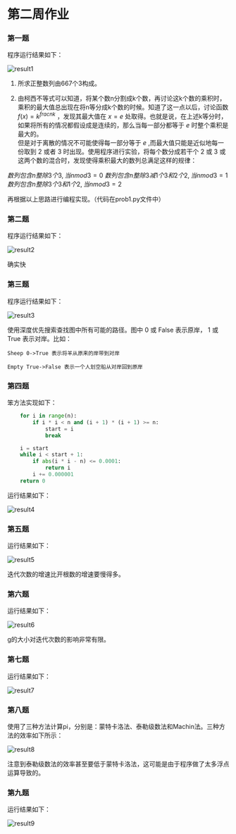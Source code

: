 # 第二周作业

### 第一题

程序运行结果如下：

![result1](result_image/result1.png)

1. 所求正整数列由667个3构成。

2. 由柯西不等式可以知道，将某个数n分割成k个数，再讨论这k个数的乘积时，乘积的最大值总出现在将n等分成k个数的时候。知道了这一点以后，讨论函数 ${f(x) = k^{frac{n}{k}}}$ ，发现其最大值在 ${x = e}$ 处取得。也就是说，在上述k等分时，如果将所有的情况都假设成是连续的，那么当每一部分都等于 $e$ 时整个乘积是最大的。  
    但是对于离散的情况不可能使得每一部分等于 $e$ ,而最大值只能是近似地每一份取到 2 或者 3 时出现。使用程序进行实验，将每个数分成若干个 2 或 3 或这两个数的混合时，发现使得乘积最大的数列总满足这样的规律：

${数列包含 n 整除 3 个 3, 当 n mod 3 = 0}$
${数列包含 n 整除 3 减 1 个 3 和 2 个 2, 当 n mod 3 = 1}$
${数列包含 n 整除 3 个 3 和 1 个 2, 当 n mod 3 = 2}$

再根据以上思路进行编程实现。（代码在prob1.py文件中）

### 第二题

程序运行结果如下：

![result2](result_image/result2.png)

确实快

### 第三题

程序运行结果如下：

![result3](result_image/result3.png)

使用深度优先搜索查找图中所有可能的路径。图中 0 或 False 表示原岸， 1 或 True 表示对岸。比如：

    Sheep 0->True 表示将羊从原来的岸带到对岸

    Empty True->False 表示一个人划空船从对岸回到原岸

### 第四题

笨方法实现如下：

```python
    for i in range(n):
        if i * i < n and (i + 1) * (i + 1) >= n:
            start = i
            break

    i = start
    while i < start + 1:
        if abs(i * i - n) <= 0.0001:
            return i
        i += 0.000001
    return 0
```

运行结果如下：

![result4](result_image/result4.png)

### 第五题

运行结果如下：

![result5](result_image/result5.png)

迭代次数的增速比开根数的增速要慢得多。

### 第六题

运行结果如下：

![result6](result_image/result6.png)

g的大小对迭代次数的影响非常有限。

### 第七题

运行结果如下：

![result7](result_image/result7.png)

### 第八题

使用了三种方法计算pi，分别是：蒙特卡洛法、泰勒级数法和Machin法。三种方法的效率如下所示：

![result8](result_image/result8.png)

注意到泰勒级数法的效率甚至要低于蒙特卡洛法，这可能是由于程序做了太多浮点运算导致的。

### 第九题

运行结果如下：

![result9](result_image/result9.png)


